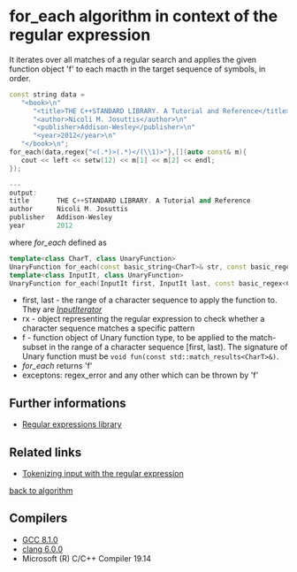 # for_each algorithm in context of the regular expression
It iterates over all matches of a regular search and applies the given function object 'f' to each macth in the target sequence of symbols, in order.
```cpp
const string data =	
   "<book>\n"
      "<title>THE C++STANDARD LIBRARY. A Tutorial and Reference</title>\n"
      "<author>Nicoli M. Josuttis</author>\n"
      "<publisher>Addison-Wesley</publisher>\n"
      "<year>2012</year>\n"
   "</book>\n";
for_each(data,regex{"<(.*)>(.*)</(\\1)>"},[](auto const& m){
   cout << left << setw(12) << m[1] << m[2] << endl; 
});														

---
output: 
title       THE C++STANDARD LIBRARY. A Tutorial and Reference
author      Nicoli M. Josuttis
publisher   Addison-Wesley
year        2012
```
where _for_each_ defined as
```cpp
template<class CharT, class UnaryFunction>
UnaryFunction for_each(const basic_string<CharT>& str, const basic_regex<CharT>& rx, UnaryFunction f);
template<class InputIt, class UnaryFunction>
UnaryFunction for_each(InputIt first, InputIt last, const basic_regex<CharT>& rx, UnaryFunction f);
```
* first, last - the range of a character sequence to apply the function to. They are [_InputIterator_](https://en.cppreference.com/w/cpp/named_req/InputIterator)  
* rx - object representing the regular expression to check whether a character sequence matches a specific pattern
* f  - function object of Unary function type, to be applied to the match-subset in the range of a character sequence [first, last).  The signature of Unary function must be `void fun(const std::match_results<CharT>&)`.
* _for_each_ returns 'f'
* exceptons: regex_error and any other which can be thrown by 'f'

## Further informations
* [Regular expressions library](https://en.cppreference.com/w/cpp/regex)

## Related links
* [Tokenizing input with the regular expression](https://github.com/nikolaAV/Modern-Cpp/tree/master/regex)

[back to algorithm](../)

## Compilers
* [GCC 8.1.0](https://wandbox.org/)
* [clang 6.0.0](https://wandbox.org/)
* Microsoft (R) C/C++ Compiler 19.14 
